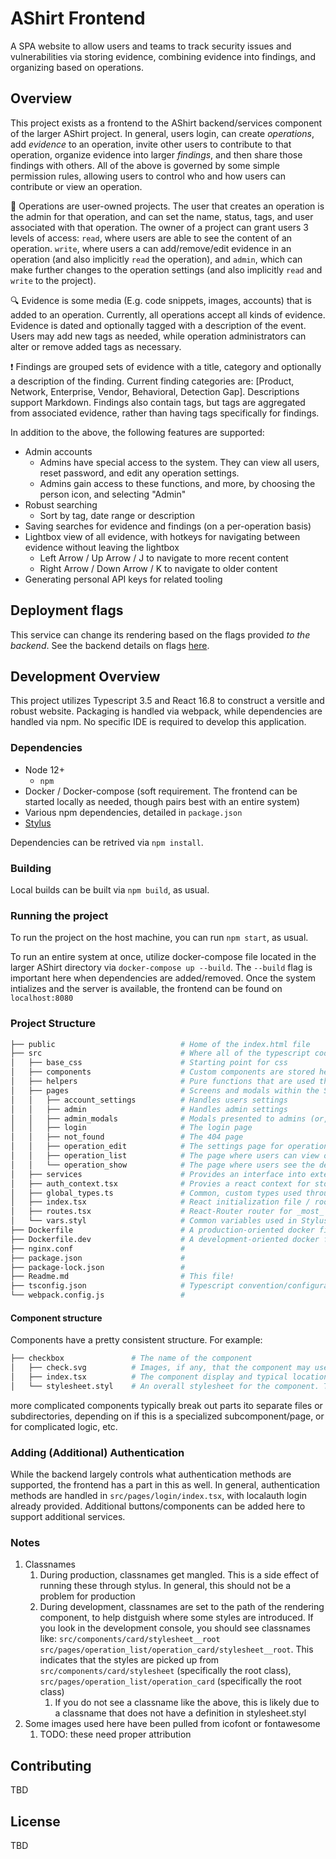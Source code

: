 # AShirt Frontend

A SPA website to allow users and teams to track security issues and vulnerabilities via storing evidence, combining evidence into findings, and organizing based on operations.

## Overview

This project exists as a frontend to the AShirt backend/services component of the larger AShirt project. In general, users login, can create _operations_, add _evidence_ to an operation, invite other users to contribute to that operation, organize evidence into larger _findings_, and then share those findings with others. All of the above is governed by some simple permission rules, allowing users to control who and how users can contribute or view an operation.

:briefcase: Operations are user-owned projects. The user that creates an operation is the admin for that operation, and can set the name, status, tags, and user associated with that operation. The owner of a project can grant users 3 levels of access: `read`, where users are able to see the content of an operation. `write`, where users a can add/remove/edit evidence in an operation (and also implicitly `read` the operation), and `admin`, which can make further changes to the operation settings (and also implicitly `read` and `write` to the project).

:mag: Evidence is some media (E.g. code snippets, images, accounts) that is added to an operation. Currently, all operations accept all kinds of evidence. Evidence is dated and optionally tagged with a description of the event. Users may add new tags as needed, while operation administrators can alter or remove added tags as necessary.

:exclamation: Findings are grouped sets of evidence with a title, category and optionally a description of the finding. Current finding categories are: [Product, Network, Enterprise, Vendor, Behavioral, Detection Gap]. Descriptions support Markdown. Findings also contain tags, but tags are aggregated from associated evidence, rather than having tags specifically for findings.

In addition to the above, the following features are supported:

* Admin accounts
  * Admins have special access to the system. They can view all users, reset password, and edit any operation settings.
  * Admins gain access to these functions, and more, by choosing the person icon, and selecting "Admin"
* Robust searching
  * Sort by tag, date range or description
* Saving searches for evidence and findings (on a per-operation basis)
* Lightbox view of all evidence, with hotkeys for navigating between evidence without leaving the lightbox
  * Left Arrow / Up Arrow / J to navigate to more recent content
  * Right Arrow / Down Arrow / K to navigate to older content
* Generating personal API keys for related tooling

## Deployment flags

This service can change its rendering based on the flags provided _to the backend_. See the backend details on flags [here](/backend/Readme.md#flags).

## Development Overview

This project utilizes Typescript 3.5 and React 16.8 to construct a versitle and robust website. Packaging is handled via webpack, while dependencies are handled via npm. No specific IDE is required to develop this application.

### Dependencies

* Node 12+
  * `npm`
* Docker / Docker-compose (soft requirement. The frontend can be started locally as needed, though pairs best with an entire system)
* Various npm dependencies, detailed in `package.json`
* [Stylus](http://stylus-lang.com)

Dependencies can be retrived via `npm install`.

### Building

Local builds can be built via `npm build`, as usual.

### Running the project

To run the project on the host machine, you can run `npm start`, as usual.

To run an entire system at once, utilize docker-compose file located in the larger AShirt directory via `docker-compose up --build`. The `--build` flag is important here when dependencies are added/removed. Once the system intializes and the server is available, the frontend can be found on `localhost:8080`

### Project Structure

```sh
├── public                            # Home of the index.html file
├── src                               # Where all of the typescript code is stored
│   ├── base_css                      # Starting point for css
│   ├── components                    # Custom components are stored here
│   ├── helpers                       # Pure functions that are used throughout the codebase
│   ├── pages                         # Screens and modals within the SPA
│   │   ├── account_settings          # Handles users settings
│   │   ├── admin                     # Handles admin settings
│   │   ├── admin_modals              # Modals presented to admins (or, more specifically, generated on admin pages)
│   │   ├── login                     # The login page
│   │   ├── not_found                 # The 404 page
│   │   ├── operation_edit            # The settings page for operations
│   │   ├── operation_list            # The page where users can view operations visible to them / create new operations
│   │   └── operation_show            # The page where users see the details of an operation (evidence, findings)
│   ├── services                      # Provides an interface into external services. In other words, provides the logic to make async requests to the backend.
│   ├── auth_context.tsx              # Provies a react context for storing the currently logged in user and their CSRF token
│   ├── global_types.ts               # Common, custom types used throughout the application
│   ├── index.tsx                     # React initialization file / root component
│   ├── routes.tsx                    # React-Router router for _most_ routes. Some subpages utilize a different scheme.
│   └── vars.styl                     # Common variables used in Stylus files
├── Dockerfile                        # A production-oriented docker file
├── Dockerfile.dev                    # A development-oriented docker file
├── nginx.conf                        # 
├── package.json                      # 
├── package-lock.json                 # 
├── Readme.md                         # This file!
├── tsconfig.json                     # Typescript convention/configuration file.
└── webpack.config.js                 # 
```

#### Component structure

Components have a pretty consistent structure. For example:

```sh
├── checkbox               # The name of the component
│   ├── check.svg          # Images, if any, that the component may use
│   ├── index.tsx          # The component display and typical location for logic (though sometimes more complicated logic is broken out into a separate file)
│   └── stylesheet.styl    # An overall stylesheet for the component. This is run through Stylus to convert to CSS.
```

more complicated components typically break out parts ito separate files or subdirectories, depending on if this is a specialized subcomponent/page, or for complicated logic, etc.

### Adding (Additional) Authentication

While the backend largely controls what authentication methods are supported, the frontend has a part in this as well. In general, authentication methods are handled in `src/pages/login/index.tsx`, with localauth login already provided. Additional buttons/components can be added here to support additional services.

### Notes

1. Classnames
   1. During production, classnames get mangled. This is a side effect of running these through stylus. In general, this should not be a problem for production
   2. During development, classnames are set to the path of the rendering component, to help distguish where some styles are introduced. If you look in the development console, you should see classnames like: `src/components/card/stylesheet__root src/pages/operation_list/operation_card/stylesheet__root`. This indicates that the styles are picked up from `src/components/card/stylesheet` (specifically the root class), `src/pages/operation_list/operation_card` (specifically the root class)
      1. If you do not see a classname like the above, this is likely due to a classname that does not have a definition in stylesheet.styl
2. Some images used here have been pulled from icofont or fontawesome
   1. TODO: these need proper attribution

## Contributing

TBD

## License

TBD
